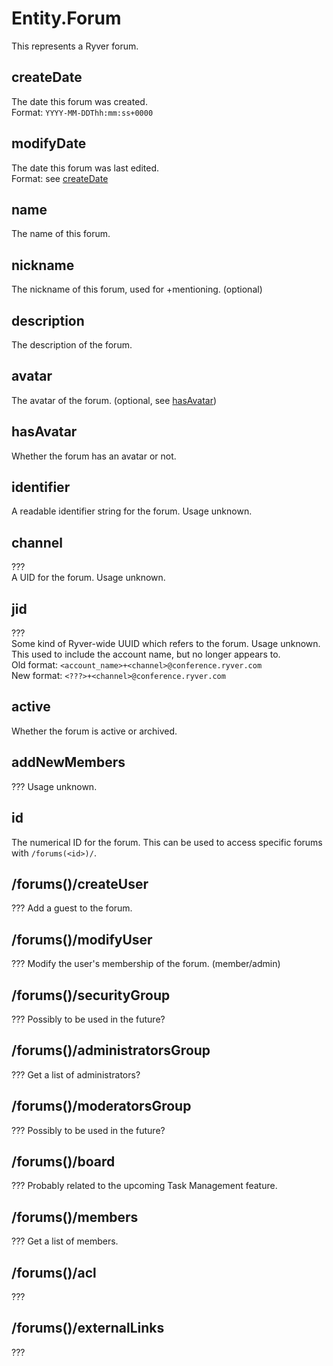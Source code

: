 # Entity.Forum

This represents a Ryver forum.

## createDate

The date this forum was created.  
Format: `YYYY-MM-DDThh:mm:ss+0000`

## modifyDate

The date this forum was last edited.  
Format: see [createDate](#createDate)

## name

The name of this forum.

## nickname

The nickname of this forum, used for +mentioning. (optional)

## description

The description of the forum.

## avatar

The avatar of the forum. (optional, see [hasAvatar](#hasAvatar))

## hasAvatar

Whether the forum has an avatar or not.

## identifier

A readable identifier string for the forum. Usage unknown.

## channel

???  
A UID for the forum. Usage unknown.

## jid

???  
Some kind of Ryver-wide UUID which refers to the forum. Usage unknown.
This used to include the account name, but no longer appears to.  
Old format: `<account_name>+<channel>@conference.ryver.com`  
New format: `<???>+<channel>@conference.ryver.com`

## active

Whether the forum is active or archived.

## addNewMembers

???
Usage unknown.

## id

The numerical ID for the forum. This can be used to access specific
forums with `/forums(<id>)/`.

## /forums(<id>)/createUser

???
Add a guest to the forum.

## /forums(<id>)/modifyUser

???
Modify the user's membership of the forum. (member/admin)

## /forums(<id>)/securityGroup

???
Possibly to be used in the future?

## /forums(<id>)/administratorsGroup

???
Get a list of administrators?

## /forums(<id>)/moderatorsGroup

???
Possibly to be used in the future?

## /forums(<id>)/board

???
Probably related to the upcoming Task Management feature.

## /forums(<id>)/members

???
Get a list of members.

## /forums(<id>)/acl

???

## /forums(<id>)/externalLinks

???
